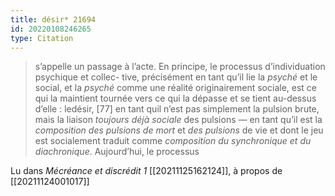 ```yaml
---
title: désir* 21694
id: 20220108246265
type: Citation
---
```


> s’appelle un passage à l’acte. En principe, le processus d’individuation psychique et collec- tive, précisément en tant qu’il lie la *psyché* et le social, et la *psyché* comme une réalité originairement sociale, est ce qui la maintient tournée vers ce qui la dépasse et se tient au-dessus d’elle : ledésir, [77] en tant quil n’est pas simplement la pulsion brute, mais la liaison *toujours déjà sociale* des pulsions — en tant qu’il est la *composition des pulsions de mort* et *des pulsions* de vie et dont le jeu est socialement traduit comme *composition du synchronique et du diachronique*. Aujourd’hui, le processus

Lu dans *Mécréance et discrédit 1* [[20211125162124]], à propos de [[20211124001017]]